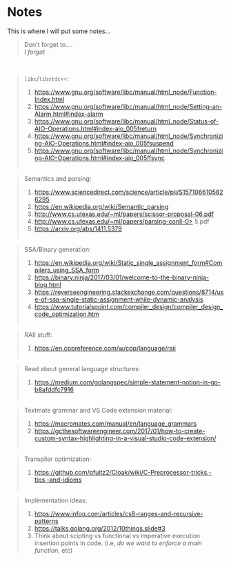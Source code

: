 # Notes

This is where I will put some notes...

> Don't forget to....<br>_I forgot_

<br>

> `libc`/`libstdc++`:
> 1. https://www.gnu.org/software/libc/manual/html_node/Function-Index.html
> 2. https://www.gnu.org/software/libc/manual/html_node/Setting-an-Alarm.html#index-alarm
> 3. https://www.gnu.org/software/libc/manual/html_node/Status-of-AIO-Operations.html#index-aio_005freturn
> 4. https://www.gnu.org/software/libc/manual/html_node/Synchronizing-AIO-Operations.html#index-aio_005fsuspend
> 5. https://www.gnu.org/software/libc/manual/html_node/Synchronizing-AIO-Operations.html#index-aio_005ffsync
<br><br>

> Semantics and parsing:
> 1. https://www.sciencedirect.com/science/article/pii/S1571066105826295
> 2. https://en.wikipedia.org/wiki/Semantic_parsing
> 3. http://www.cs.utexas.edu/~ml/papers/scissor-proposal-06.pdf
> 4. http://www.cs.utexas.edu/~ml/papers/parsing-conll-0> 5.pdf
> 5. https://arxiv.org/abs/1411.5379
<br><br>

> SSA/Binary generation:
> 1. https://en.wikipedia.org/wiki/Static_single_assignment_form#Compilers_using_SSA_form<br>
> 2. https://binary.ninja/2017/03/01/welcome-to-the-binary-ninja-blog.html<br>
> 3. https://reverseengineering.stackexchange.com/questions/8714/use-of-ssa-single-static-assignment-while-dynamic-analysis
> 4. https://www.tutorialspoint.com/compiler_design/compiler_design_code_optimization.htm
<br><br>

> RAII stuff:
> 1. https://en.cppreference.com/w/cpp/language/raii
<br><br>

> Read about general language structures:
> 1. https://medium.com/golangspec/simple-statement-notion-in-go-b8afddfc7916
<br><br>

> Textmate grammar and VS Code extension material:
> 1. https://macromates.com/manual/en/language_grammars
> 2. https://gcthesoftwareengineer.com/2017/01/how-to-create-custom-syntax-highlighting-in-a-visual-studio-code-extension/
<br><br>

> Transpiler optimization:
> 1. https://github.com/pfultz2/Cloak/wiki/C-Preprocessor-tricks,-tips,-and-idioms
<br><br>

> Implementation ideas:
> 1. https://www.infoq.com/articles/cs8-ranges-and-recursive-patterns
> 2. https://talks.golang.org/2012/10things.slide#3
> 3. Think about scipting vs functional vs imperative execution insertion points in code. (i.e, _do we want to enforce a main function_, etc)